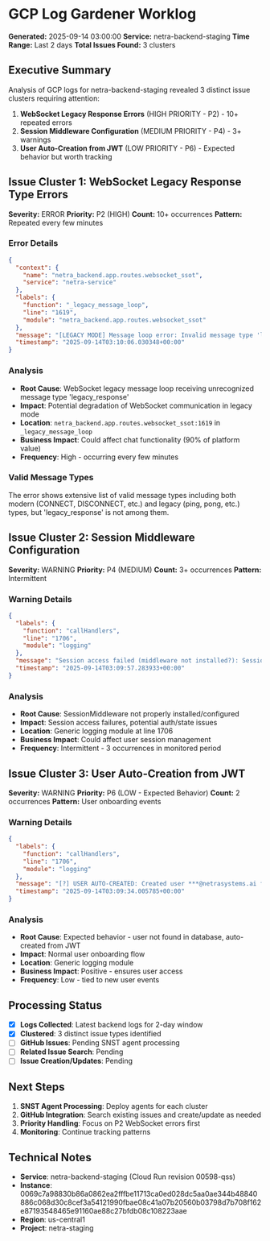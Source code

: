 # GCP Log Gardener Worklog
**Generated:** 2025-09-14 03:00:00
**Service:** netra-backend-staging
**Time Range:** Last 2 days
**Total Issues Found:** 3 clusters

## Executive Summary
Analysis of GCP logs for netra-backend-staging revealed 3 distinct issue clusters requiring attention:

1. **WebSocket Legacy Response Errors** (HIGH PRIORITY - P2) - 10+ repeated errors
2. **Session Middleware Configuration** (MEDIUM PRIORITY - P4) - 3+ warnings
3. **User Auto-Creation from JWT** (LOW PRIORITY - P6) - Expected behavior but worth tracking

## Issue Cluster 1: WebSocket Legacy Response Type Errors
**Severity:** ERROR
**Priority:** P2 (HIGH)
**Count:** 10+ occurrences
**Pattern:** Repeated every few minutes

### Error Details
```json
{
  "context": {
    "name": "netra_backend.app.routes.websocket_ssot",
    "service": "netra-service"
  },
  "labels": {
    "function": "_legacy_message_loop",
    "line": "1619",
    "module": "netra_backend.app.routes.websocket_ssot"
  },
  "message": "[LEGACY MODE] Message loop error: Invalid message type 'legacy_response': Unknown message type: 'legacy_response'. Valid types: [extensive list...]",
  "timestamp": "2025-09-14T03:10:06.030348+00:00"
}
```

### Analysis
- **Root Cause**: WebSocket legacy message loop receiving unrecognized message type 'legacy_response'
- **Impact**: Potential degradation of WebSocket communication in legacy mode
- **Location**: `netra_backend.app.routes.websocket_ssot:1619` in `_legacy_message_loop`
- **Business Impact**: Could affect chat functionality (90% of platform value)
- **Frequency**: High - occurring every few minutes

### Valid Message Types
The error shows extensive list of valid message types including both modern (CONNECT, DISCONNECT, etc.) and legacy (ping, pong, etc.) types, but 'legacy_response' is not among them.

## Issue Cluster 2: Session Middleware Configuration
**Severity:** WARNING
**Priority:** P4 (MEDIUM)
**Count:** 3+ occurrences
**Pattern:** Intermittent

### Warning Details
```json
{
  "labels": {
    "function": "callHandlers",
    "line": "1706",
    "module": "logging"
  },
  "message": "Session access failed (middleware not installed?): SessionMiddleware must be installed to access request.session",
  "timestamp": "2025-09-14T03:09:57.283933+00:00"
}
```

### Analysis
- **Root Cause**: SessionMiddleware not properly installed/configured
- **Impact**: Session access failures, potential auth/state issues
- **Location**: Generic logging module at line 1706
- **Business Impact**: Could affect user session management
- **Frequency**: Intermittent - 3 occurrences in monitored period

## Issue Cluster 3: User Auto-Creation from JWT
**Severity:** WARNING
**Priority:** P6 (LOW - Expected Behavior)
**Count:** 2 occurrences
**Pattern:** User onboarding events

### Warning Details
```json
{
  "labels": {
    "function": "callHandlers",
    "line": "1706",
    "module": "logging"
  },
  "message": "[?] USER AUTO-CREATED: Created user ***@netrasystems.ai from JWT=REDACTED (env: staging, user_id: 10812417..., demo_mode: False, domain: netrasystems.ai, domain_type: unknown)",
  "timestamp": "2025-09-14T03:09:34.005785+00:00"
}
```

### Analysis
- **Root Cause**: Expected behavior - user not found in database, auto-created from JWT
- **Impact**: Normal user onboarding flow
- **Location**: Generic logging module
- **Business Impact**: Positive - ensures user access
- **Frequency**: Low - tied to new user events

## Processing Status
- [x] **Logs Collected**: Latest backend logs for 2-day window
- [x] **Clustered**: 3 distinct issue types identified
- [ ] **GitHub Issues**: Pending SNST agent processing
- [ ] **Related Issue Search**: Pending
- [ ] **Issue Creation/Updates**: Pending

## Next Steps
1. **SNST Agent Processing**: Deploy agents for each cluster
2. **GitHub Integration**: Search existing issues and create/update as needed
3. **Priority Handling**: Focus on P2 WebSocket errors first
4. **Monitoring**: Continue tracking patterns

## Technical Notes
- **Service**: netra-backend-staging (Cloud Run revision 00598-qss)
- **Instance**: 0069c7a98830b86a0862ea2fffbe11713ca0ed028dc5aa0ae344b48840886c068d30c8cef3a54121990fbae08c41a07b20560b03798d7b708f162e87193548465e91160ae88c27bfdb08c108223aae
- **Region**: us-central1
- **Project**: netra-staging